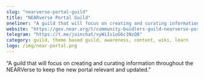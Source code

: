 ```yaml
---
slug: "nearverse-portal-guild"
title: "NEARverse Portal Guild"
oneliner: "A guild that will focus on creating and curating information throughout the NEARVerse to keep the new portal relevant and updated."
website: "https://gov.near.org/t/community-buidlers-guild-nearverse-portal-aka-wiki/4233/6"
telegram: "https://t.me/joinchat/vyWiIs1oG6c1NzQ8"
category: guild, theme based guild, awareness, content, wiki, learn
logo: /img/near-portal.png
---
```


“A guild that will focus on creating and curating information throughout the NEARVerse to keep the new portal relevant and updated.”
